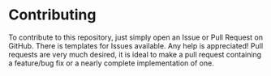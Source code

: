 # Contributing

To contribute to this repository, just simply open an Issue or Pull Request on GitHub.
There is templates for Issues available.
Any help is appreciated! Pull requests are very much desired, it is ideal to make a pull request containing a feature/bug fix or a nearly complete implementation of one.
